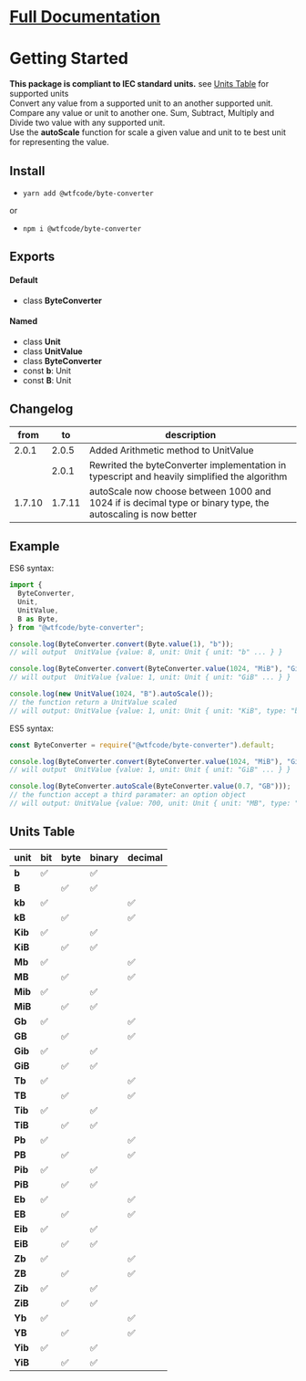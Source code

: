 # [Full Documentation](https://bomdia.github.io/byte-converter/#/)

# Getting Started

**This package is compliant to IEC standard units.** see [Units Table](#units-table) for supported units  
Convert any value from a supported unit to an another supported unit.  
Compare any value or unit to another one.
Sum, Subtract, Multiply and Divide two value with any supported unit.  
Use the **autoScale** function for scale a given value and unit to te best unit for representing the value.

## Install

- `yarn add @wtfcode/byte-converter`

or

- `npm i @wtfcode/byte-converter`

## Exports

#### Default

- class **ByteConverter**

#### Named

- class **Unit**
- class **UnitValue**
- class **ByteConverter**
- const **b**: Unit
- const **B**: Unit

## Changelog

| from   | to     | description                                                                                                 |
| ------ | ------ | ----------------------------------------------------------------------------------------------------------- |
| 2.0.1  | 2.0.5  | Added Arithmetic method to UnitValue                                                                        |
|        | 2.0.1  | Rewrited the byteConverter implementation in typescript and heavily simplified the algorithm                |
| 1.7.10 | 1.7.11 | autoScale now choose between 1000 and 1024 if is decimal type or binary type, the autoscaling is now better |

## Example

ES6 syntax:

```js
import {
  ByteConverter,
  Unit,
  UnitValue,
  B as Byte,
} from "@wtfcode/byte-converter";

console.log(ByteConverter.convert(Byte.value(1), "b"));
// will output  UnitValue {value: 8, unit: Unit { unit: "b" ... } }

console.log(ByteConverter.convert(ByteConverter.value(1024, "MiB"), "GiB"));
// will output  UnitValue {value: 1, unit: Unit { unit: "GiB" ... } }

console.log(new UnitValue(1024, "B").autoScale());
// the function return a UnitValue scaled
// will output: UnitValue {value: 1, unit: Unit { unit: "KiB", type: "binary", unitOrder: 1, name: "kibibyte" ... } }
```

ES5 syntax:

```js
const ByteConverter = require("@wtfcode/byte-converter").default;

console.log(ByteConverter.convert(ByteConverter.value(1024, "MiB"), "GiB"));
// will output  UnitValue {value: 1, unit: Unit { unit: "GiB" ... } }

console.log(ByteConverter.autoScale(ByteConverter.value(0.7, "GB")));
// the function accept a third paramater: an option object
// will output: UnitValue {value: 700, unit: Unit { unit: "MB", type: "decimal", unitOrder: 2, name: "megabyte" ... } }
```

## Units Table

| unit    | bit | byte | binary | decimal |
| ------- | --- | ---- | ------ | ------- |
| **b**   | ✅  |      | ✅     |         |
| **B**   |     | ✅   | ✅     |         |
| **kb**  | ✅  |      |        | ✅      |
| **kB**  |     | ✅   |        | ✅      |
| **Kib** | ✅  |      | ✅     |         |
| **KiB** |     | ✅   | ✅     |         |
| **Mb**  | ✅  |      |        | ✅      |
| **MB**  |     | ✅   |        | ✅      |
| **Mib** | ✅  |      | ✅     |         |
| **MiB** |     | ✅   | ✅     |         |
| **Gb**  | ✅  |      |        | ✅      |
| **GB**  |     | ✅   |        | ✅      |
| **Gib** | ✅  |      | ✅     |         |
| **GiB** |     | ✅   | ✅     |         |
| **Tb**  | ✅  |      |        | ✅      |
| **TB**  |     | ✅   |        | ✅      |
| **Tib** | ✅  |      | ✅     |         |
| **TiB** |     | ✅   | ✅     |         |
| **Pb**  | ✅  |      |        | ✅      |
| **PB**  |     | ✅   |        | ✅      |
| **Pib** | ✅  |      | ✅     |         |
| **PiB** |     | ✅   | ✅     |         |
| **Eb**  | ✅  |      |        | ✅      |
| **EB**  |     | ✅   |        | ✅      |
| **Eib** | ✅  |      | ✅     |         |
| **EiB** |     | ✅   | ✅     |         |
| **Zb**  | ✅  |      |        | ✅      |
| **ZB**  |     | ✅   |        | ✅      |
| **Zib** | ✅  |      | ✅     |         |
| **ZiB** |     | ✅   | ✅     |         |
| **Yb**  | ✅  |      |        | ✅      |
| **YB**  |     | ✅   |        | ✅      |
| **Yib** | ✅  |      | ✅     |         |
| **YiB** |     | ✅   | ✅     |         |
